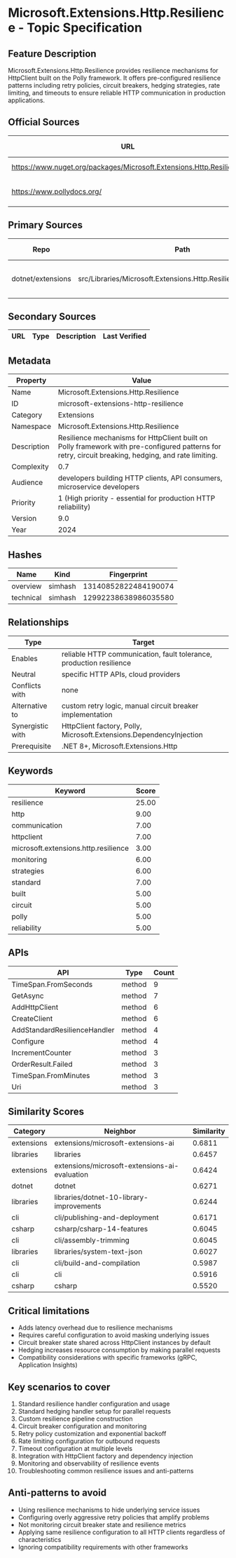 # Microsoft.Extensions.Http.Resilience - Topic Specification

## Feature Description

Microsoft.Extensions.Http.Resilience provides resilience mechanisms for HttpClient built on the Polly framework. It offers pre-configured resilience patterns including retry policies, circuit breakers, hedging strategies, rate limiting, and timeouts to ensure reliable HTTP communication in production applications.

## Official Sources

| URL | Type | Description | Last Verified |
| --- | --- | --- | --- |
| https://www.nuget.org/packages/Microsoft.Extensions.Http.Resilience | rendered | Official NuGet package page | 2025-09-21 |
| https://www.pollydocs.org/ | rendered | Polly framework documentation | 2025-09-21 |

## Primary Sources

| Repo | Path | Description | Last Verified |
| --- | --- | --- | --- |
| dotnet/extensions | src/Libraries/Microsoft.Extensions.Http.Resilience/README.md | HTTP resilience library documentation | 2025-09-21 |

## Secondary Sources

| URL | Type | Description | Last Verified |
| --- | --- | --- | --- |

## Metadata

| Property | Value |
| --- | --- |
| Name | Microsoft.Extensions.Http.Resilience |
| ID | microsoft-extensions-http-resilience |
| Category | Extensions |
| Namespace | Microsoft.Extensions.Http.Resilience |
| Description | Resilience mechanisms for HttpClient built on Polly framework with pre-configured patterns for retry, circuit breaking, hedging, and rate limiting. |
| Complexity | 0.7 |
| Audience | developers building HTTP clients, API consumers, microservice developers |
| Priority | 1 (High priority - essential for production HTTP reliability) |
| Version | 9.0 |
| Year | 2024 |

## Hashes

| Name | Kind | Fingerprint |
|------|------|-------------|
| overview | simhash | 13140852822484190074 |
| technical | simhash | 12992238638986035580 |

## Relationships

| Type | Target |
| --- | --- |
| Enables | reliable HTTP communication, fault tolerance, production resilience |
| Neutral | specific HTTP APIs, cloud providers |
| Conflicts with | none |
| Alternative to | custom retry logic, manual circuit breaker implementation |
| Synergistic with | HttpClient factory, Polly, Microsoft.Extensions.DependencyInjection |
| Prerequisite | .NET 8+, Microsoft.Extensions.Http |

## Keywords

| Keyword | Score |
|---------|-------|
| resilience | 25.00 |
| http | 9.00 |
| communication | 7.00 |
| httpclient | 7.00 |
| microsoft.extensions.http.resilience | 3.00 |
| monitoring | 6.00 |
| strategies | 6.00 |
| standard | 7.00 |
| built | 5.00 |
| circuit | 5.00 |
| polly | 5.00 |
| reliability | 5.00 |

## APIs

| API | Type | Count |
|-----|------|-------|
| TimeSpan.FromSeconds | method | 9 |
| GetAsync | method | 7 |
| AddHttpClient | method | 6 |
| CreateClient | method | 6 |
| AddStandardResilienceHandler | method | 4 |
| Configure | method | 4 |
| IncrementCounter | method | 3 |
| OrderResult.Failed | method | 3 |
| TimeSpan.FromMinutes | method | 3 |
| Uri | method | 3 |

## Similarity Scores

| Category | Neighbor | Similarity |
|----------|----------|------------|
| extensions | extensions/microsoft-extensions-ai | 0.6811 |
| libraries | libraries | 0.6457 |
| extensions | extensions/microsoft-extensions-ai-evaluation | 0.6424 |
| dotnet | dotnet | 0.6271 |
| libraries | libraries/dotnet-10-library-improvements | 0.6244 |
| cli | cli/publishing-and-deployment | 0.6171 |
| csharp | csharp/csharp-14-features | 0.6045 |
| cli | cli/assembly-trimming | 0.6045 |
| libraries | libraries/system-text-json | 0.6027 |
| cli | cli/build-and-compilation | 0.5987 |
| cli | cli | 0.5916 |
| csharp | csharp | 0.5520 |

## Critical limitations

- Adds latency overhead due to resilience mechanisms
- Requires careful configuration to avoid masking underlying issues
- Circuit breaker state shared across HttpClient instances by default
- Hedging increases resource consumption by making parallel requests
- Compatibility considerations with specific frameworks (gRPC, Application Insights)

## Key scenarios to cover

1. Standard resilience handler configuration and usage
2. Standard hedging handler setup for parallel requests
3. Custom resilience pipeline construction
4. Circuit breaker configuration and monitoring
5. Retry policy customization and exponential backoff
6. Rate limiting configuration for outbound requests
7. Timeout configuration at multiple levels
8. Integration with HttpClient factory and dependency injection
9. Monitoring and observability of resilience events
10. Troubleshooting common resilience issues and anti-patterns

## Anti-patterns to avoid

- Using resilience mechanisms to hide underlying service issues
- Configuring overly aggressive retry policies that amplify problems
- Not monitoring circuit breaker state and resilience metrics
- Applying same resilience configuration to all HTTP clients regardless of characteristics
- Ignoring compatibility requirements with other frameworks

